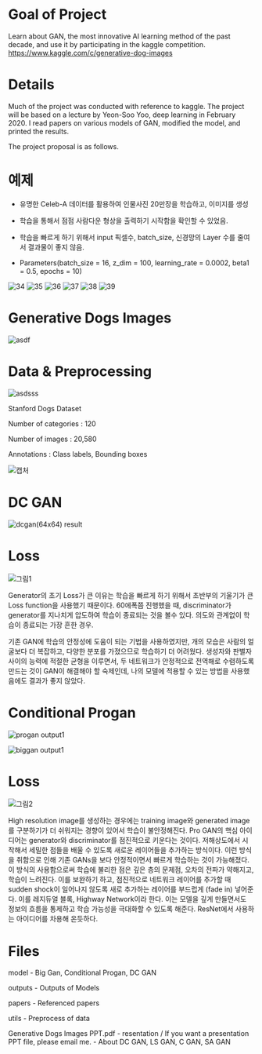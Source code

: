 # Goal of Project
Learn about GAN, the most innovative AI learning method of the past decade, and use it by participating in the kaggle competition. https://www.kaggle.com/c/generative-dog-images

# Details
Much of the project was conducted with reference to kaggle. The project will be based on a lecture by Yeon-Soo Yoo, deep learning in February 2020. I read papers on various models of GAN, modified the model, and printed the results.

The project proposal is as follows.


# 예제

- 유명한 Celeb-A 데이터를 활용하여 인물사진 20만장을 학습하고, 이미지를 생성

- 학습을 통해서 점점 사람다운 형상을 출력하기 시작함을 확인할 수 있었음.

- 학습을 빠르게 하기 위해서 input 픽셀수, batch_size, 신경망의 Layer 수를 줄여서 결과물이 좋지 않음.

- Parameters(batch_size = 16, z_dim = 100, learning_rate = 0.0002, beta1 = 0.5, epochs = 10)

![34](https://user-images.githubusercontent.com/59387983/83408837-40d00380-a44e-11ea-9dde-c72295ce5dc9.png)
![35](https://user-images.githubusercontent.com/59387983/83408839-41689a00-a44e-11ea-8085-7cf0f58baf97.png)
![36](https://user-images.githubusercontent.com/59387983/83408840-41689a00-a44e-11ea-815f-d619e37a164c.png)
![37](https://user-images.githubusercontent.com/59387983/83408842-42013080-a44e-11ea-8011-16adfe7da39a.png)
![38](https://user-images.githubusercontent.com/59387983/83408843-4299c700-a44e-11ea-9dd8-6c4dc032bffe.png)
![39](https://user-images.githubusercontent.com/59387983/83408844-4299c700-a44e-11ea-895f-e9af3d94a4b1.png)

# Generative Dogs Images
![asdf](https://user-images.githubusercontent.com/59387983/83992019-bf1a3180-a989-11ea-8a11-93bd8d299552.png)

# Data & Preprocessing

![asdsss](https://user-images.githubusercontent.com/59387983/83992049-e244e100-a989-11ea-99fc-77d63e922e65.png)

Stanford Dogs Dataset

Number of categories : 120

Number of images : 20,580

Annotations : Class labels, Bounding boxes



![캡처](https://user-images.githubusercontent.com/59387983/83991664-6f873600-a988-11ea-889e-6bb2ab40cb8b.PNG)


# DC GAN
![dcgan(64x64) result](https://user-images.githubusercontent.com/59387983/83991466-c5a7a980-a987-11ea-9faf-ee1499d3ea60.jpg)

# Loss
![그림1](https://user-images.githubusercontent.com/59387983/83991144-dc99cc00-a986-11ea-8103-377b3a8aa5bf.png)

Generator의 초기 Loss가 큰 이유는 학습을 빠르게 하기 위해서 초반부의 기울기가 큰 Loss function을 사용했기 때문이다. 60에폭쯤 진행했을 때, discriminator가 generator를 지나치게 압도하여 학습이 종료되는 것을 볼수 있다. 의도와 관계없이 학습이 종료되는 가장 흔한 경우.

기존 GAN에 학습의 안정성에 도움이 되는 기법을 사용하였지만, 개의 모습은 사람의 얼굴보다 더 복잡하고, 다양한 분포를 가졌으므로 학습하기 더 어려웠다. 생성자와 판별자 사이의 능력에 적절한 균형을 이루면서, 두 네트워크가 안정적으로 전역해로 수렴하도록 만드는 것이 GAN이 해결해야 할 숙제인데, 나의 모델에 적용할 수 있는 방법을 사용했음에도 결과가 좋지 않았다.


# Conditional Progan
![progan output1](https://user-images.githubusercontent.com/59387983/83746225-c3003800-a699-11ea-8fcd-394b2a6cc9c2.jpg)

![biggan output1](https://user-images.githubusercontent.com/59387983/83746217-c1cf0b00-a699-11ea-911b-e790e2852abd.jpg)

# Loss
![그림2](https://user-images.githubusercontent.com/59387983/83991146-dd326280-a986-11ea-953e-ae644f000136.png)

High resolution image를 생성하는 경우에는 training image와 generated image를 구분하기가 더 쉬워지는 경향이 있어서 학습이 불안정해진다. Pro GAN의 핵심 아이디어는 generator와 discriminator를 점진적으로 키운다는 것이다. 저해상도에서 시작해서 세밀한 점들을 배울 수 있도록 새로운 레이어들을 추가하는 방식이다. 이런 방식을 취함으로 인해 기존 GANs을 보다 안정적이면서 빠르게 학습하는 것이 가능해졌다. 이 방식의 사용함으로써 학습에 불리한 점은 깊은 층의 문제점, 오차의 전파가 약해지고, 학습이 느려진다. 이를 보완하기 하고, 점진적으로 네트워크 레이어를 추가할 때 sudden shock이 일어나지 않도록 새로 추가하는 레이어를 부드럽게 (fade in) 넣어준다. 이를 레지듀얼 블록, Highway Network이라 한다. 이는 모델을 깊게 만들면서도 정보의 흐름을 통제하고 학습 가능성을 극대화할 수 있도록 해준다. ResNet에서 사용하는 아이디어를 차용해 온듯하다.

# Files
model - Big Gan, Conditional Progan, DC GAN

outputs	- Outputs of Models

papers - Referenced papers

utils - Preprocess of data

Generative Dogs Images PPT.pdf - resentation / If you want a presentation PPT file, please email me.
                               - About DC GAN, LS GAN, C GAN, SA GAN

